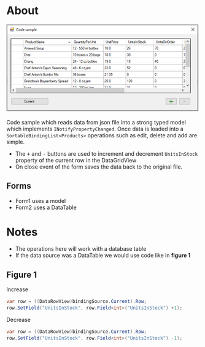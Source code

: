﻿# About

![screenshot](assets/DataGridViewPlusMinus.png)

Code sample which reads data from json file into a 
strong typed model which implements `INotifyPropertyChanged`. 
Once data is loaded into a `SortableBindingList<Products>` operations such as edit, delete and add are simple.

- The <kbd>+</kbd> and <kbd>-</kbd> buttons are used to increment and decrement `UnitsInStock` property of the current row in the DataGridView
- On close event of the form saves the data back to the original file. 

## Forms

- Form1 uses a model
- Form2 uses a DataTable

# Notes

- The operations here will work with a database table
- If the data source was a DataTable we would use code like in **figure 1**

## Figure 1


Increase

```csharp
var row = ((DataRowView)bindingSource.Current).Row;
row.SetField("UnitsInStock", row.Field<int>("UnitsInStock") +1);
```

Decrease

```csharp
var row = ((DataRowView)bindingSource.Current).Row;
row.SetField("UnitsInStock", row.Field<int>("UnitsInStock") -1);
```
